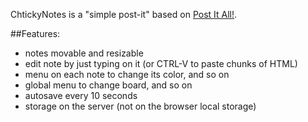 ChtickyNotes is a "simple post-it" based on [Post It All!](https://github.com/txusko/PostItAll).

##Features:
- notes movable and resizable
- edit note by just typing on it (or CTRL-V to paste chunks of HTML)
- menu on each note to change its color, and so on
- global menu to change board, and so on
- autosave every 10 seconds
- storage on the server (not on the browser local storage)
